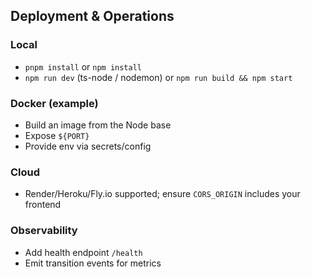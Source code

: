 ## Deployment & Operations

### Local
- `pnpm install` or `npm install`
- `npm run dev` (ts-node / nodemon) or `npm run build && npm start`

### Docker (example)
- Build an image from the Node base
- Expose `${PORT}`
- Provide env via secrets/config

### Cloud
- Render/Heroku/Fly.io supported; ensure `CORS_ORIGIN` includes your frontend

### Observability
- Add health endpoint `/health`
- Emit transition events for metrics


